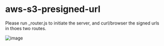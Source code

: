 # aws-s3-presigned-url

Please run _router.js to initiate the server, and curl/browser the signed urls in thoes two routes.

![image](https://user-images.githubusercontent.com/31780312/111185765-b42fa580-8588-11eb-9829-b482b883a305.png)

